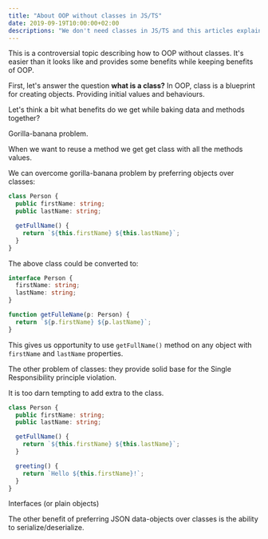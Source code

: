 ```yaml
---
title: "About OOP without classes in JS/TS"
date: 2019-09-19T10:00:00+02:00
descriptions: "We don't need classes in JS/TS and this articles explains why"
---
```


This is a controversial topic describing how to OOP without classes. It's easier
than it looks like and provides some benefits while keeping benefits of OOP.

First, let's answer the question **what is a class?** In OOP, class is a
blueprint for creating objects. Providing initial values and behaviours.

Let's think a bit what benefits do we get while baking data and methods
together?

Gorilla-banana problem.

When we want to reuse a method we get get class with all the methods values.

We can overcome gorilla-banana problem by preferring objects over classes:

```typescript
class Person {
  public firstName: string;
  public lastName: string;

  getFullName() {
    return `${this.firstName} ${this.lastName}`;
  }
}
```

The above class could be converted to:

```typescript
interface Person {
  firstName: string;
  lastName: string;
}

function getFulleName(p: Person) {
  return `${p.firstName} ${p.lastName}`;
}
```

This gives us opportunity to use `getFullName()` method on any object with
`firstName` and `lastName` properties.

The other problem of classes: they provide solid base for the Single
Responsibility principle violation.

It is too darn tempting to add extra to the class.

```typescript
class Person {
  public firstName: string;
  public lastName: string;

  getFullName() {
    return `${this.firstName} ${this.lastName}`;
  }

  greeting() {
    return `Hello ${this.firstName}!`;
  }
}
```

Interfaces (or plain objects)

The other benefit of preferring JSON data-objects over classes is the ability to
serialize/deserialize.

